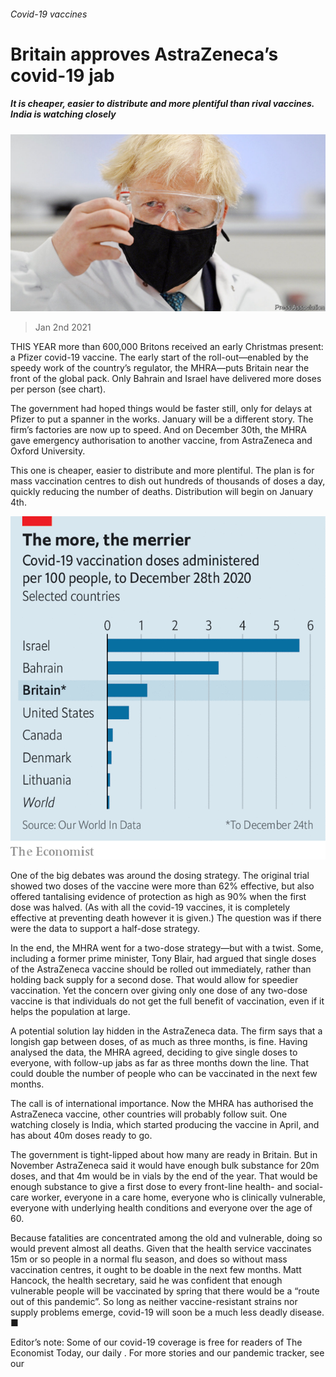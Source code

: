 ###### Covid-19 vaccines

# Britain approves AstraZeneca’s covid-19 jab 

##### It is cheaper, easier to distribute and more plentiful than rival vaccines. India is watching closely 

![image](images/20210102_BRP505.jpg) 

> Jan 2nd 2021 


THIS YEAR more than 600,000 Britons received an early Christmas present: a Pfizer covid-19 vaccine. The early start of the roll-out—enabled by the speedy work of the country’s regulator, the MHRA—puts Britain near the front of the global pack. Only Bahrain and Israel have delivered more doses per person (see chart).


The government had hoped things would be faster still, only for delays at Pfizer to put a spanner in the works. January will be a different story. The firm’s factories are now up to speed. And on December 30th, the MHRA gave emergency authorisation to another vaccine, from AstraZeneca and Oxford University.



This one is cheaper, easier to distribute and more plentiful. The plan is for mass vaccination centres to dish out hundreds of thousands of doses a day, quickly reducing the number of deaths. Distribution will begin on January 4th.

![image](images/20210102_BRC269.png) 



One of the big debates was around the dosing strategy. The original trial showed two doses of the vaccine were more than 62% effective, but also offered tantalising evidence of protection as high as 90% when the first dose was halved. (As with all the covid-19 vaccines, it is completely effective at preventing death however it is given.) The question was if there were the data to support a half-dose strategy.


In the end, the MHRA went for a two-dose strategy—but with a twist. Some, including a former prime minister, Tony Blair, had argued that single doses of the AstraZeneca vaccine should be rolled out immediately, rather than holding back supply for a second dose. That would allow for speedier vaccination. Yet the concern over giving only one dose of any two-dose vaccine is that individuals do not get the full benefit of vaccination, even if it helps the population at large.


A potential solution lay hidden in the AstraZeneca data. The firm says that a longish gap between doses, of as much as three months, is fine. Having analysed the data, the MHRA agreed, deciding to give single doses to everyone, with follow-up jabs as far as three months down the line. That could double the number of people who can be vaccinated in the next few months.


The call is of international importance. Now the MHRA has authorised the AstraZeneca vaccine, other countries will probably follow suit. One watching closely is India, which started producing the vaccine in April, and has about 40m doses ready to go.


The government is tight-lipped about how many are ready in Britain. But in November AstraZeneca said it would have enough bulk substance for 20m doses, and that 4m would be in vials by the end of the year. That would be enough substance to give a first dose to every front-line health- and social-care worker, everyone in a care home, everyone who is clinically vulnerable, everyone with underlying health conditions and everyone over the age of 60.


Because fatalities are concentrated among the old and vulnerable, doing so would prevent almost all deaths. Given that the health service vaccinates 15m or so people in a normal flu season, and does so without mass vaccination centres, it ought to be doable in the next few months. Matt Hancock, the health secretary, said he was confident that enough vulnerable people will be vaccinated by spring that there would be a “route out of this pandemic”. So long as neither vaccine-resistant strains nor supply problems emerge, covid-19 will soon be a much less deadly disease. ■


Editor’s note: Some of our covid-19 coverage is free for readers of The Economist Today, our daily . For more stories and our pandemic tracker, see our 


